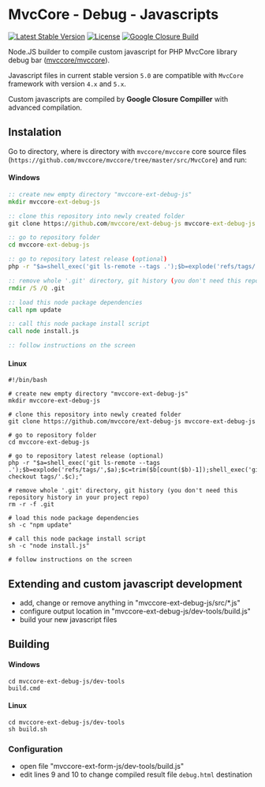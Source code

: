 # MvcCore - Debug - Javascripts

[![Latest Stable Version](https://img.shields.io/badge/Stable-v5.0.0-brightgreen.svg?style=plastic)](https://github.com/mvccore/ext-debug-js/releases)
[![License](https://img.shields.io/badge/License-BSD%203-brightgreen.svg?style=plastic)](https://mvccore.github.io/docs/mvccore/5.0.0/LICENSE.md)
[![Google Closure Build](https://img.shields.io/badge/Google%20Closure%20Build-passing-brightgreen.svg?style=plastic)](https://developers.google.com/closure/compiler/)

Node.JS builder to compile custom javascript for PHP MvcCore library debug bar ([mvccore/mvccore](https://github.com/mvccore/mvccore)).

Javascript files in current stable version `5.0` are compatible with `MvcCore` framework with version `4.x` and `5.x`.

Custom javascripts are compiled by **Google Closure Compiller** with advanced compilation.


## Instalation
Go to directory, where is directory with `mvccore/mvccore` core source files  
(`https://github.com/mvccore/mvccore/tree/master/src/MvcCore`) and run:

#### Windows
```cmd
:: create new empty directory "mvccore-ext-debug-js"
mkdir mvccore-ext-debug-js

:: clone this repository into newly created folder
git clone https://github.com/mvccore/ext-debug-js mvccore-ext-debug-js

:: go to repository folder
cd mvccore-ext-debug-js

:: go to repository latest release (optional)
php -r "$a=shell_exec('git ls-remote --tags .');$b=explode('refs/tags/',$a);$c=trim($b[count($b)-1]);shell_exec('git checkout tags/'.$c);"

:: remove whole '.git' directory, git history (you don't need this repository history in your project repo)
rmdir /S /Q .git

:: load this node package dependencies
call npm update

:: call this node package install script
call node install.js

:: follow instructions on the screen
```
#### Linux
```shell
#!/bin/bash

# create new empty directory "mvccore-ext-debug-js"
mkdir mvccore-ext-debug-js

# clone this repository into newly created folder
git clone https://github.com/mvccore/ext-debug-js mvccore-ext-debug-js

# go to repository folder
cd mvccore-ext-debug-js

# go to repository latest release (optional)
php -r "$a=shell_exec('git ls-remote --tags .');$b=explode('refs/tags/',$a);$c=trim($b[count($b)-1]);shell_exec('git checkout tags/'.$c);"

# remove whole '.git' directory, git history (you don't need this repository history in your project repo)
rm -r -f .git

# load this node package dependencies
sh -c "npm update"

# call this node package install script
sh -c "node install.js"

# follow instructions on the screen
```

## Extending and custom javascript development
- add, change or remove anything in "mvccore-ext-debug-js/src/*.js"
- configure output location in "mvccore-ext-debug-js/dev-tools/build.js"
- build your new javascript files

## Building

#### Windows
```shell
cd mvccore-ext-debug-js/dev-tools
build.cmd
```
#### Linux
```shell
cd mvccore-ext-debug-js/dev-tools
sh build.sh
```

### Configuration
- open file "mvccore-ext-form-js/dev-tools/build.js"
- edit lines 9 and 10 to change compiled result file `debug.html` destination